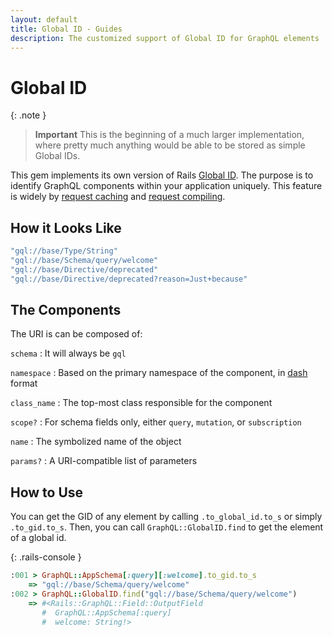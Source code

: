 ```yaml
---
layout: default
title: Global ID - Guides
description: The customized support of Global ID for GraphQL elements
---
```


# Global ID

{: .note }
> **Important**
> This is the beginning of a much larger implementation, where pretty much anything would be
> able to be stored as simple Global IDs.

This gem implements its own version of Rails
<a href="https://github.com/rails/globalid" target="_blank" rel="external nofollow">Global ID</a>.
The purpose is to identify GraphQL components within your application uniquely. This feature
is widely by [request caching](/guides/advanced/request#caching) and
[request compiling](/guides/advanced/request#compiling).

## How it Looks Like

```ruby
"gql://base/Type/String"
"gql://base/Schema/query/welcome"
"gql://base/Directive/deprecated"
"gql://base/Directive/deprecated?reason=Just+because"
```

## The Components

The URI is can be composed of:

`schema`
: It will always be `gql`

`namespace`
: Based on the primary namespace of the component, in
<a href="https://edgeapi.rubyonrails.org/classes/ActiveSupport/Inflector.html#method-i-dasherize" target="_blank" rel="external nofollow">dash</a> format

`class_name`
: The top-most class responsible for the component

`scope?`
: For schema fields only, either `query`, `mutation`, or `subscription`

`name`
: The symbolized name of the object

`params?`
: A URI-compatible list of parameters

## How to Use

You can get the GID of any element by calling `.to_global_id.to_s` or simply `.to_gid.to_s`.
Then, you can call `GraphQL::GlobalID.find` to get the element of a global id.

{: .rails-console }
```ruby
:001 > GraphQL::AppSchema[:query][:welcome].to_gid.to_s
    => "gql://base/Schema/query/welcome"
:002 > GraphQL::GlobalID.find("gql://base/Schema/query/welcome")
    => #<Rails::GraphQL::Field::OutputField
       #  GraphQL::AppSchema[:query]
       #  welcome: String!>
```
